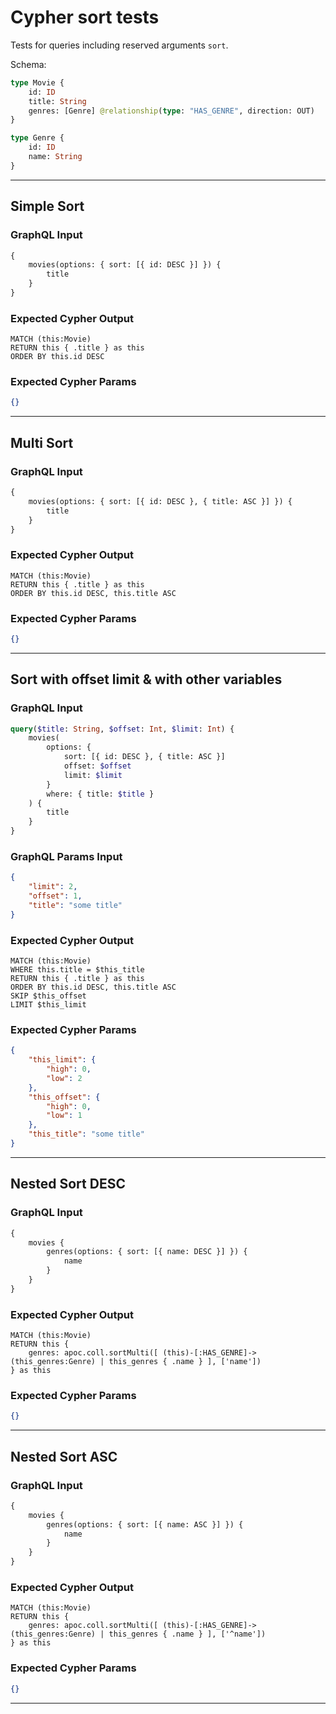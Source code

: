 # Cypher sort tests

Tests for queries including reserved arguments `sort`.

Schema:

```graphql
type Movie {
    id: ID
    title: String
    genres: [Genre] @relationship(type: "HAS_GENRE", direction: OUT)
}

type Genre {
    id: ID
    name: String
}
```

---

## Simple Sort

### GraphQL Input

```graphql
{
    movies(options: { sort: [{ id: DESC }] }) {
        title
    }
}
```

### Expected Cypher Output

```cypher
MATCH (this:Movie)
RETURN this { .title } as this
ORDER BY this.id DESC
```

### Expected Cypher Params

```json
{}
```

---

## Multi Sort

### GraphQL Input

```graphql
{
    movies(options: { sort: [{ id: DESC }, { title: ASC }] }) {
        title
    }
}
```

### Expected Cypher Output

```cypher
MATCH (this:Movie)
RETURN this { .title } as this
ORDER BY this.id DESC, this.title ASC
```

### Expected Cypher Params

```json
{}
```

---

## Sort with offset limit & with other variables

### GraphQL Input

```graphql
query($title: String, $offset: Int, $limit: Int) {
    movies(
        options: {
            sort: [{ id: DESC }, { title: ASC }]
            offset: $offset
            limit: $limit
        }
        where: { title: $title }
    ) {
        title
    }
}
```

### GraphQL Params Input

```json
{
    "limit": 2,
    "offset": 1,
    "title": "some title"
}
```

### Expected Cypher Output

```cypher
MATCH (this:Movie)
WHERE this.title = $this_title
RETURN this { .title } as this
ORDER BY this.id DESC, this.title ASC
SKIP $this_offset
LIMIT $this_limit
```

### Expected Cypher Params

```json
{
    "this_limit": {
        "high": 0,
        "low": 2
    },
    "this_offset": {
        "high": 0,
        "low": 1
    },
    "this_title": "some title"
}
```

---

## Nested Sort DESC

### GraphQL Input

```graphql
{
    movies {
        genres(options: { sort: [{ name: DESC }] }) {
            name
        }
    }
}
```

### Expected Cypher Output

```cypher
MATCH (this:Movie)
RETURN this {
    genres: apoc.coll.sortMulti([ (this)-[:HAS_GENRE]->(this_genres:Genre) | this_genres { .name } ], ['name'])
} as this
```

### Expected Cypher Params

```json
{}
```

---

## Nested Sort ASC

### GraphQL Input

```graphql
{
    movies {
        genres(options: { sort: [{ name: ASC }] }) {
            name
        }
    }
}
```

### Expected Cypher Output

```cypher
MATCH (this:Movie)
RETURN this {
    genres: apoc.coll.sortMulti([ (this)-[:HAS_GENRE]->(this_genres:Genre) | this_genres { .name } ], ['^name'])
} as this
```

### Expected Cypher Params

```json
{}
```

---
